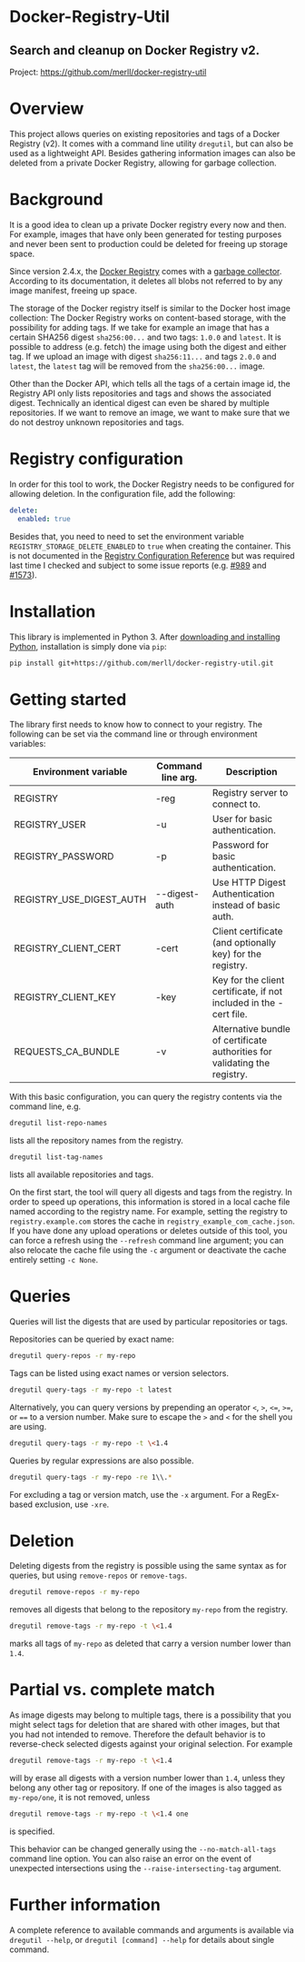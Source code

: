 # Docker-Registry-Util

## Search and cleanup on Docker Registry v2.

Project: https://github.com/merll/docker-registry-util

# Overview
This project allows queries on existing repositories and tags of a Docker Registry (v2). It comes with a command line
utility `dregutil`, but can also be used as a lightweight API. Besides gathering information images can also be
deleted from a private Docker Registry, allowing for garbage collection.

# Background
It is a good idea to clean up a private Docker registry every now and then. For example, images that have only been
generated for testing purposes and never been sent to production could be deleted for freeing up storage space.

Since version 2.4.x, the [Docker Registry](https://github.com/docker/distribution/) comes with a
[garbage collector](https://github.com/docker/distribution/blob/master/docs/garbage-collection.md). According to its
documentation, it deletes all blobs not referred to by any image manifest, freeing up space.

The storage of the Docker registry itself is similar to the Docker host image collection: The Docker Registry works on
content-based storage, with the possibility for adding tags. If we take for example an image that has a certain SHA256
digest `sha256:00...` and two tags: `1.0.0` and `latest`. It is possible to address (e.g. fetch) the image using
both the digest and either tag. If we upload an image with digest `sha256:11...` and tags `2.0.0` and `latest`,
the `latest` tag will be removed from the `sha256:00...` image.

Other than the Docker API, which tells all the tags of a certain image id, the Registry API only lists repositories
and tags and shows the associated digest. Technically an identical digest can even be shared by multiple repositories.
If we want to remove an image, we want to make sure that we do not destroy unknown repositories and tags.

# Registry configuration
In order for this tool to work, the Docker Registry needs to be configured for allowing deletion. In the configuration
file, add the following:

```yaml
delete:
  enabled: true
```

Besides that, you need to need to set the environment variable `REGISTRY_STORAGE_DELETE_ENABLED` to `true` when
creating the container. This is not documented in the
[Registry Configuration Reference](https://docs.docker.com/registry/configuration/) but was required last time I checked
and subject to some issue reports (e.g. [#989](https://github.com/docker/distribution/issues/989) and
[#1573](https://github.com/docker/distribution/issues/1573)).

# Installation

This library is implemented in Python 3. After [downloading and installing Python](https://www.python.org/downloads/),
installation is simply done via `pip`:

```bash
pip install git+https://github.com/merll/docker-registry-util.git
```

# Getting started

The library first needs to know how to connect to your registry. The following can be set via the command line or
through environment variables:

| Environment variable | Command line arg. | Description |
| --- | --- | --- |
| REGISTRY | -reg | Registry server to connect to. |
| REGISTRY_USER | -u | User for basic authentication. |
| REGISTRY_PASSWORD | -p | Password for basic authentication. |
| REGISTRY_USE_DIGEST_AUTH | --digest-auth | Use HTTP Digest Authentication instead of basic auth. |
| REGISTRY_CLIENT_CERT | -cert | Client certificate (and optionally key) for the registry. |
| REGISTRY_CLIENT_KEY | -key | Key for the client certificate, if not included in the -cert file. |
| REQUESTS_CA_BUNDLE | -v | Alternative bundle of certificate authorities for validating the registry. |

With this basic configuration, you can query the registry contents via the command line, e.g.

```bash
dregutil list-repo-names
```

lists all the repository names from the registry.

```bash
dregutil list-tag-names
```

lists all available repositories and tags.

On the first start, the tool will query all digests and tags from the registry. In order to speed up operations, this
information is stored in a local cache file named according to the registry name. For example, setting the registry
to `registry.example.com` stores the cache in `registry_example_com_cache.json`. If you have done any upload operations
or deletes outside of this tool, you can force a refresh using the `--refresh` command line argument; you can also
relocate the cache file using the `-c` argument or deactivate the cache entirely setting `-c None`.

# Queries

Queries will list the digests that are used by particular repositories or tags.

Repositories can be queried by exact name:

```bash
dregutil query-repos -r my-repo
```

Tags can be listed using exact names or version selectors.

```bash
dregutil query-tags -r my-repo -t latest
```

Alternatively, you can query versions by prepending an operator `<`, `>`, `<=`, `>=`, or `==` to a version number.
Make sure to escape the `>` and `<` for the shell you are using.

```bash
dregutil query-tags -r my-repo -t \<1.4
```

Queries by regular expressions are also possible.

```bash
dregutil query-tags -r my-repo -re 1\\.*
```

For excluding a tag or version match, use the `-x` argument. For a RegEx-based exclusion, use `-xre`.

# Deletion

Deleting digests from the registry is possible using the same syntax as for queries, but using `remove-repos` or
`remove-tags`.

```bash
dregutil remove-repos -r my-repo
```

removes all digests that belong to the repository `my-repo` from the registry.

```bash
dregutil remove-tags -r my-repo -t \<1.4
```

marks all tags of `my-repo` as deleted that carry a version number lower than `1.4`.

# Partial vs. complete match

As image digests may belong to multiple tags, there is a possibility that you might select tags for deletion that are
shared with other images, but that you had not intended to remove. Therefore the default behavior is to reverse-check
selected digests against your original selection. For example

```bash
dregutil remove-tags -r my-repo -t \<1.4
```

will by erase all digests with a version number lower than `1.4`, unless they belong any other tag or repository. If
one of the images is also tagged as `my-repo/one`, it is not removed, unless 

```bash
dregutil remove-tags -r my-repo -t \<1.4 one
```

is specified.

This behavior can be changed generally using the `--no-match-all-tags` command line option. You can also raise an error
on the event of unexpected intersections using the `--raise-intersecting-tag` argument.

# Further information

A complete reference to available commands and arguments is available via `dregutil --help`, or
`dregutil [command] --help` for details about single command.
